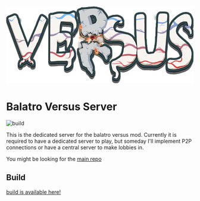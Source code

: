 # ![Logo](https://raw.githubusercontent.com/Rubyboat1207/balatro-versus/master/resources/1x/versus-logo.png)

# Balatro Versus Server

![build](https://github.com/Rubyboat1207/balatro-vs-server/actions/workflows/build.yml/badge.svg) 

This is the dedicated server for the balatro versus mod. Currently it is required to have a dedicated server to play, but someday I'll implement P2P connections or have a central server to make lobbies in.

You might be looking for the [main repo](https://github.com/Rubyboat1207/balatro-versus)

## Build
[build is available here!](https://github.com/Rubyboat1207/balatro-vs-server/actions)
